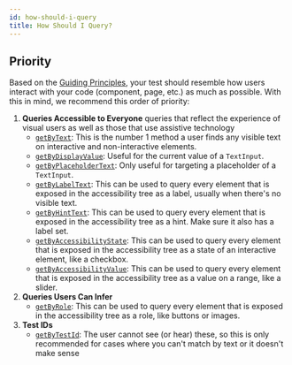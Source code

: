 ```yaml
---
id: how-should-i-query
title: How Should I Query?
---
```


## Priority

Based on the [Guiding Principles](https://testing-library.com/docs/guiding-principles), your test should resemble how users interact with your code (component, page, etc.) as much as possible. With this in mind, we recommend this order of priority:

1. **Queries Accessible to Everyone** queries that reflect the experience of visual users as well as those that use assistive technology
   - [`getByText`](https://callstack.github.io/react-native-testing-library/docs/api-queries#bytext): This is the number 1 method a user finds any visible text on interactive and non-interactive elements.
   - [`getByDisplayValue`](https://callstack.github.io/react-native-testing-library/docs/api-queries#bydisplayvalue): Useful for the current value of a `TextInput`.
   - [`getByPlaceholderText`](https://callstack.github.io/react-native-testing-library/docs/api-queries#byplaceholdertext): Only useful for targeting a placeholder of a `TextInput`.
   - [`getByLabelText`](https://callstack.github.io/react-native-testing-library/docs/api-queries#bylabeltext): This can be used to query every element that is exposed in the accessibility tree as a label, usually when there's no visible text.
   - [`getByHintText`](https://callstack.github.io/react-native-testing-library/docs/api-queries#bya11yhint-byaccessibilityhint-byhinttext): This can be used to query every element that is exposed in the accessibility tree as a hint. Make sure it also has a label set.
   - [`getByAccessibilityState`](https://callstack.github.io/react-native-testing-library/docs/api-queries#bya11ystate-byaccessibilitystate): This can be used to query every element that is exposed in the accessibility tree as a state of an interactive element, like a checkbox.
   - [`getByAccessibilityValue`](https://callstack.github.io/react-native-testing-library/docs/api-queries#bya11value-byaccessibilityvalue): This can be used to query every element that is exposed in the accessibility tree as a value on a range, like a slider.
2. **Queries Users Can Infer**
   - [`getByRole`](https://callstack.github.io/react-native-testing-library/docs/api-queries#byrole): This can be used to query every element that is exposed in the accessibility tree as a role, like buttons or images.
3. **Test IDs**
   - [`getByTestId`](https://callstack.github.io/react-native-testing-library/docs/api-queries#bytestid): The user cannot see (or hear) these, so this is only recommended for cases where you can't match by text or it doesn't make sense
